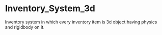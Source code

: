 # Inventory_System_3d
Inventory system in which every inventory item is 3d object having physics and rigidbody on it.
